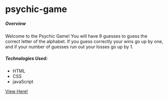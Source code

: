 # psychic-game

<h5>Overview</h5>

<p>Welcome to the Psychic Game!  You will have 9 guesses to guess the correct letter of the alphabet.  If you guess correctly your wins go up by one, and if your number of guesses run out your losses go up by 1.</p>

<p>
    <h5>Technologies Used:</h5>
    <ul>
        <li>HTML</li>
        <li>CSS</li>
        <li>javaScript</li>
    </ul>
</p>

<a href="https://ckontos.github.io/psychic-game/">View Here!</a>